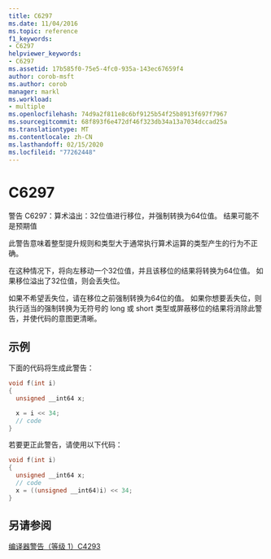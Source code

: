 ```yaml
---
title: C6297
ms.date: 11/04/2016
ms.topic: reference
f1_keywords:
- C6297
helpviewer_keywords:
- C6297
ms.assetid: 17b585f0-75e5-4fc0-935a-143ec67659f4
author: corob-msft
ms.author: corob
manager: markl
ms.workload:
- multiple
ms.openlocfilehash: 74d9a2f811e8c6bf9125b54f25b8913f697f7967
ms.sourcegitcommit: 68f893f6e472df46f323db34a13a7034dccad25a
ms.translationtype: MT
ms.contentlocale: zh-CN
ms.lasthandoff: 02/15/2020
ms.locfileid: "77262448"
---
```

# <a name="c6297"></a>C6297
警告 C6297：算术溢出：32位值进行移位，并强制转换为64位值。 结果可能不是预期值

 此警告意味着整型提升规则和类型大于通常执行算术运算的类型产生的行为不正确。

 在这种情况下，将向左移动一个32位值，并且该移位的结果将转换为64位值。 如果移位溢出了32位值，则会丢失位。

 如果不希望丢失位，请在移位之前强制转换为64位的值。 如果你想要丢失位，则执行适当的强制转换为无符号的 long 或 short 类型或屏蔽移位的结果将消除此警告，并使代码的意图更清晰。

## <a name="example"></a>示例
 下面的代码将生成此警告：

```cpp
void f(int i)
{
  unsigned __int64 x;

  x = i << 34;
  // code
}
```

 若要更正此警告，请使用以下代码：

```cpp
void f(int i)
{
  unsigned __int64 x;
  // code
  x = ((unsigned __int64)i) << 34;
}
```

## <a name="see-also"></a>另请参阅
 [编译器警告（等级 1）C4293](/cpp/error-messages/compiler-warnings/compiler-warning-level-1-c4293)
